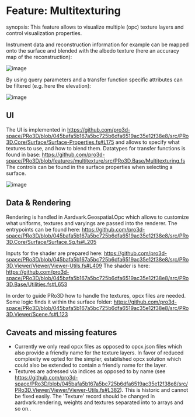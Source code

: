 # Feature: Multitexturing

synopsis: This feature allows to visualize multiple (opc) texture layers and control visualization properties.

Instrument data and reconstruction information for example can be mapped onto the surface and blended with the albedo texture (here an accuracy map of the reconstruction):

![image](https://github.com/pro3d-space/PRo3D/assets/513281/dc35a265-5432-4631-80d4-a8530e25bb0f)


By using query parameters and a transfer function specific attributes can be filtered (e.g. here the elevation):

![image](https://github.com/pro3d-space/PRo3D/assets/513281/1593df6d-2d63-49a1-a804-9e5bb06354c2)


## UI

The UI is implemented in https://github.com/pro3d-space/PRo3D/blob/045bafa5b167a5bc725b6dfa6519ac35e12f38e8/src/PRo3D.Core/Surface/Surface-Properties.fs#L175 and allows to specify what textures to use, and how to blend them.
Datatypes for transfer functions is found in base: https://github.com/pro3d-space/PRo3D/blob/features/multitexture/src/PRo3D.Base/Multitexturing.fs
The controls can be found in the surface properties when selecting a surface. 

![image](https://github.com/pro3d-space/PRo3D/assets/513281/35f16a45-1f50-43ac-bdb6-311e9d826fb5)

## Data & Rendering

Rendering is handled in Aardvark.Geospatial.Opc which allows to customize what uniforms, textures and varyings are passed into the renderer.
The entrypoints can be found here: https://github.com/pro3d-space/PRo3D/blob/045bafa5b167a5bc725b6dfa6519ac35e12f38e8/src/PRo3D.Core/Surface/Surface.Sg.fs#L205

Inputs for the shader are prepared here: https://github.com/pro3d-space/PRo3D/blob/045bafa5b167a5bc725b6dfa6519ac35e12f38e8/src/PRo3D.Viewer/Viewer/Viewer-Utils.fs#L409
The shader is here: https://github.com/pro3d-space/PRo3D/blob/045bafa5b167a5bc725b6dfa6519ac35e12f38e8/src/PRo3D.Base/Utilities.fs#L653

In order to guide PRo3D how to handle the textures, opcx files are needed. Some logic finds it within the surface folder: https://github.com/pro3d-space/PRo3D/blob/045bafa5b167a5bc725b6dfa6519ac35e12f38e8/src/PRo3D.Viewer/Scene.fs#L123

## Caveats and missing features

 - Currently we only read opcx files as opposed to opcx.json files which also provide a friendly name for the texture layers. In favor of reduced complexity we opted for the simpler, established opcx solution which could also be extended to contain a friendly name for the layer.
 - Textures are adressed via indices as opposed to by name (see https://github.com/pro3d-space/PRo3D/blob/045bafa5b167a5bc725b6dfa6519ac35e12f38e8/src/PRo3D.Viewer/Viewer/Viewer-Utils.fs#L382). This is historic and cannot be fixed easily. The 'Texture' record should be changed in aardvark.rendering, weights and textures separated into to arrays and so on..
